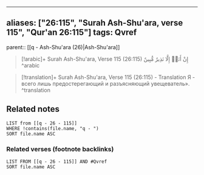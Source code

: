 
---
aliases: ["26:115", "Surah Ash-Shu'ara, verse 115", "Qur'an 26:115"]
tags: Qvref
---

parent:: [[q - Ash-Shu'ara (26)|Ash-Shu'ara]]

> [!arabic]+ Surah Ash-Shu'ara, Verse 115 (26:115)
> <span class="quran-arabic">إِنْ أَنَا۠ إِلَّا نَذِيرٌ مُّبِينٌ</span>
^arabic

> [!translation]+ Surah Ash-Shu'ara, Verse 115 (26:115) - Translation
> Я - всего лишь предостерегающий и разъясняющий увещеватель».
^translation



## Related notes
```dataview
LIST from [[q - 26 - 115]]
WHERE !contains(file.name, "q - ")
SORT file.name ASC
```

### Related verses (footnote backlinks)
```dataview
LIST FROM [[q - 26 - 115]] AND #Qvref
SORT file.name ASC
```

